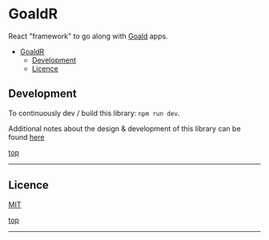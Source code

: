 # GoaldR
React "framework" to go along with [Goald](https://github.com/aldesgroup/goald) apps.

- [GoaldR](#goaldr)
  - [Development](#development)
  - [Licence](#licence)

## Development

To continuously dev / build this library: `npm run dev`.

Additional notes about the design & development of this library can be found [here](./notes/dev.md)

[top](#goaldr)

---
## Licence

[MIT](https://opensource.org/license/mit/)

[top](#goaldr)

---